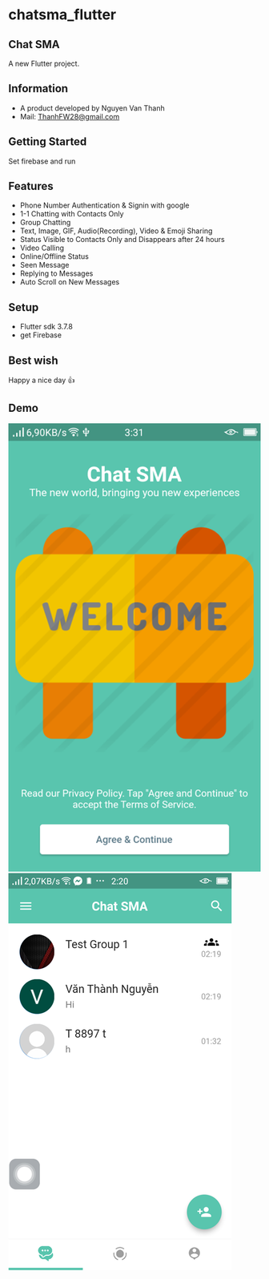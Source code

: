 # chatsma_flutter
## Chat SMA


A new Flutter project.

## Information
- A product developed by Nguyen Van Thanh
- Mail: ThanhFW28@gmail.com

## Getting Started
Set firebase and run

## Features
- Phone Number Authentication & Signin with google
- 1-1 Chatting with Contacts Only
- Group Chatting
- Text, Image, GIF, Audio(Recording), Video & Emoji Sharing
- Status Visible to Contacts Only and Disappears after 24 hours
- Video Calling
- Online/Offline Status
- Seen Message
- Replying to Messages
- Auto Scroll on New Messages

## Setup
- Flutter sdk 3.7.8
- get Firebase

## Best wish
Happy a nice day 👍 


## Demo
![alt text](./assets/demo/landing_screen.png)
![alt text](./assets/demo/chat_screen.png)
